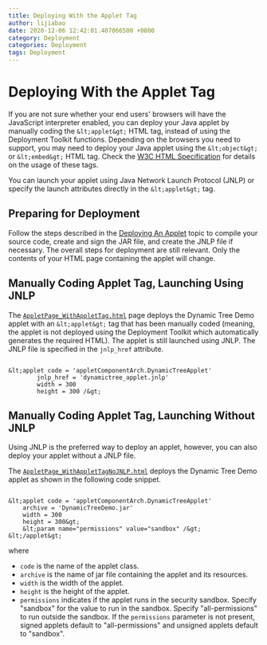 ```yaml
---
title: Deploying With the Applet Tag
author: lijiabao
date: 2020-12-06 12:42:01.407066500 +0800
category: Deployment
categories: Deployment
tags: Deployment
---
```


# Deploying With the Applet Tag

If you are not sure whether your end users' browsers will have the JavaScript interpreter enabled, you can deploy your Java applet by manually coding the `&lt;applet&gt;` HTML tag, instead of using the Deployment Toolkit functions. Depending on the browsers you need to support, you may need to deploy your Java applet using the `&lt;object&gt;` or `&lt;embed&gt;` HTML tag. Check the 
[W3C HTML Specification](http://www.w3.org/TR/1999/REC-html401-19991224/) for details on the usage of these tags.

You can launch your applet using Java Network Launch Protocol (JNLP) or specify the launch attributes directly in the `&lt;applet&gt;` tag.

## Preparing for Deployment

Follow the steps described in the 
[Deploying An Applet](deployingApplet.html) topic to compile your source code, create and sign the JAR file, and create the JNLP file if necessary. The overall steps for deployment are still relevant. Only the contents of your HTML page containing the applet will change.

## Manually Coding Applet Tag, Launching Using JNLP

The 
[`AppletPage_WithAppletTag.html`](examples/dist/applet_ComponentArch_DynamicTreeDemo/AppletPage_WithAppletTagUsingJNLP.html) page deploys the Dynamic Tree Demo applet with an `&lt;applet&gt;` tag that has been manually coded (meaning, the applet is not deployed using the Deployment Toolkit which automatically generates the required HTML). The applet is still launched using JNLP. The JNLP file is specified in the `jnlp_href` attribute.

```

&lt;applet code = 'appletComponentArch.DynamicTreeApplet' 
        jnlp_href = 'dynamictree_applet.jnlp'
        width = 300
        height = 300 /&gt;

```

## Manually Coding Applet Tag, Launching Without JNLP

Using JNLP is the preferred way to deploy an applet, however, you can also deploy your applet without a JNLP file.

The 
[`AppletPage_WithAppletTagNoJNLP.html`](examples/dist/applet_ComponentArch_DynamicTreeDemo/AppletPage_WithAppletTagNoJNLP.html) deploys the Dynamic Tree Demo applet as shown in the following code snippet.

```

&lt;applet code = 'appletComponentArch.DynamicTreeApplet' 
    archive = 'DynamicTreeDemo.jar'
    width = 300
    height = 300&gt;
    &lt;param name="permissions" value="sandbox" /&gt;
&lt;/applet&gt;

```

where

- `code` is the name of the applet class.
- `archive` is the name of jar file containing the applet and its resources.
- `width` is the width of the applet.
- `height` is the height of the applet.
- `permissions` indicates if the applet runs in the security sandbox. Specify "sandbox" for the value to run in the sandbox. Specify "all-permissions" to run outside the sandbox. If the `permissions` parameter is not present, signed applets default to "all-permissions" and unsigned applets default to "sandbox".
